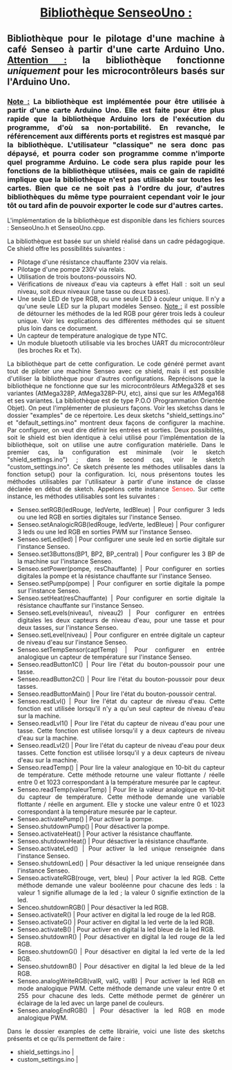 # <div align="center"> <ins>Bibliothèque SenseoUno :</ins> </div>

## <div align=justify>Bibliothèque pour le pilotage d'une machine à café Senseo à partir d'une carte Arduino Uno. <ins>Attention :</ins> la bibliothèque fonctionne *uniquement* pour les microcontrôleurs basés sur l'Arduino Uno.</div>

### <div align=justify><ins>Note :</ins> La bibliothèque est implémentée pour être utilisée à partir d'une carte Arduino Uno. Elle est faite pour être plus rapide que la bibliothèque Arduino lors de l'exécution du programme, d'où sa non-portabilité. En revanche, le référencement aux différents ports et registres est masqué par la bibliothèque. L'utilisateur "classique" ne sera donc pas dépaysé, et pourra coder son programme comme n'importe quel programme Arduino. Le code sera plus rapide pour les fonctions de la bibliothèque utiisées, mais ce gain de rapidité implique que la bibliothèque n'est pas utilisable sur toutes les cartes. Bien que ce ne soit pas à l'ordre du jour, d'autres bibliothèques du même type pourraient cependant voir le jour tôt ou tard afin de pouvoir exporter le code sur d'autres cartes.</div>
<div align=justify>
L'implémentation de la bibliothèque est disponible dans les fichiers sources : SenseoUno.h et SenseoUno.cpp.

La bibliothèque est basée sur un shield réalisé dans un cadre pédagogique. Ce shield offre les possibilités suivantes :
* Pilotage d'une résistance chauffante 230V via relais.
* Pilotage d'une pompe 230V via relais.
* Utilisation de trois boutons-poussoirs NO.
* Vérifications de niveaux d'eau via capteurs à effet Hall : soit un seul niveau, soit deux niveaux (une tasse ou deux tasses).
* Une seule LED de type RGB, ou une seule LED à couleur unique. Il n'y a qu'une seule LED sur la plupart modèles Senseo. <ins>Note :</ins> il est possible de détourner les méthodes de la led RGB pour gérer trois leds à couleur unique. Voir les explications des différentes méthodes qui se situent plus loin dans ce document.
* Un capteur de température analogique de type NTC.
* Un module bluetooth utilisable via les broches UART du microcontrôleur (les broches Rx et Tx).

La bibliothèque part de cette configuration. Le code généré permet avant tout de piloter une machine Senseo avec ce shield, mais il est possible d'utiliser la bibliothèque pour d'autres configurations. Reprécisons que la bibliothèque ne fonctionne que sur les microcontrôleurs AtMega328 et ses variantes (AtMega328P, AtMega328P-PU, etc), ainsi que sur les AtMega168 et ses variantes. La bibliothèque est de type P.O.O (Programmation Orientée Objet). On peut l'implémenter de plusieurs façons. Voir les sketchss dans le dossier "examples" de ce répertoire. Les deux sketchs "shield_settings.ino" et "default_settings.ino" montrent deux façons de configurer la machine. Par configurer, on veut dire définir les entrées et sorties. Deux possibilités, soit le shield est bien identique à celui utilisé pour l'implémentation de la bibliothèque, soit on utilise une autre configuration matérielle. Dans le premier cas, la configuration est minimale (voir le sketch "shield_settings.ino") ; dans le second cas, voir le sketch "custom_settings.ino". Ce sketch présente les méthodes utilisables dans la fonction setup() pour la configuration. Ici, nous présentons toutes les méthodes utilisables par l'utilisateur à partir d'une instance de classe déclarée en début de sketch. Appelons cette instance <span style="color:red">Senseo</span>. Sur cette instance, les méthodes utilisables sont les suivantes :
* Senseo.setRGB(ledRouge, ledVerte, ledBleue) | Pour configurer 3 leds ou une led RGB en sorties digitales sur l'instance Senseo.
* Senseo.setAnalogicRGB(ledRouge, ledVerte, ledBleue) | Pour configurer 3 leds ou une led RGB en sorties PWM sur l'instance Senseo.
* Senseo.setLed(led) | Pour configurer une seule led en sortie digitale sur l'instance Senseo.
* Senseo.set3Buttons(BP1, BP2, BP_central) | Pour configurer les 3 BP de la machine sur l'instance Senseo.
* Senseo.setPower(pompe, resChauffante) | Pour configurer en sorties digitales la pompe et la résistance chauffante sur l'instance Senseo.
* Senseo.setPump(pompe) | Pour configurer en sortie digitale la pompe sur l'instance Senseo.
* Senseo.setHeat(resChauffante) | Pour configurer en sortie digitale la résistance chauffante sur l'instance Senseo.
* Senseo.setLevels(niveau1, niveau2) | Pour configurer en entrées digitales les deux capteurs de niveau d'eau, pour une tasse et pour deux tasses, sur l'instance Senseo.
* Senseo.setLevel(niveau) | Pour configurer en entrée digitale un capteur de niveau d'eau sur l'instance Senseo.
* Senseo.setTempSensor(captTemp) | Pour configurer en entrée analogique un capteur de température sur l'instance Senseo.
* Senseo.readButton1C() | Pour lire l'état du bouton-poussoir pour une tasse.
* Senseo.readButton2C() | Pour lire l'état du bouton-poussoir pour deux tasses.
* Senseo.readButtonMain() | Pour lire l'état du bouton-poussoir central.
* Senseo.readLvl() | Pour lire l'état du capteur de niveau d'eau. Cette fonction est utilisée lorsqu'il n'y a qu'un seul capteur de niveau d'eau sur la machine.
* Senseo.readLvl1() | Pour lire l'état du capteur de niveau d'eau pour une tasse. Cette fonction est utilisée lorsqu'il y a deux capteurs de niveau d'eau sur la machine.
* Senseo.readLvl2() | Pour lire l'état du capteur de niveau d'eau pour deux tasses. Cette fonction est utilisée lorsqu'il y a deux capteurs de niveau d'eau sur la machine.
* Senseo.readTemp() | Pour lire la valeur analogique en 10-bit du capteur de température. Cette méthode retourne une valeur flottante / réelle entre 0 et 1023 correspondant à la température mesurée par le capteur.
* Senseo.readTemp(valeurTemp) | Pour lire la valeur analogique en 10-bit du capteur de température. Cette méthode demande une variable flottante / réelle en argument. Elle y stocke une valeur entre 0 et 1023 correspondant à la température mesurée par le capteur.
* Senseo.activatePump() | Pour activer la pompe.
* Senseo.shutdownPump() | Pour désactiver la pompe.
* Senseo.activateHeat() | Pour activer la résistance chauffante.
* Senseo.shutdownHeat() | Pour désactiver la résistance chauffante.
* Senseo.activateLed() | Pour activer la led unique renseignée dans l'instance Senseo.
* Senseo.shutdownLed() | Pour désactiver la led unique renseignée dans l'instance Senseo.
* Senseo.activateRGB(rouge, vert, bleu) | Pour activer la led RGB. Cette méthode demande une valeur booléenne pour chacune des leds : la valeur 1 signifie allumage de la led ; la valeur 0 signifie extinction de la led.
* Senceo.shutdownRGB() | Pour désactiver la led RGB.
* Senseo.activateR() | Pour activer en digital la led rouge de la led RGB.
* Senseo.activateG() | Pour activer en digital la led verte de la led RGB.
* Senseo.activateB() | Pour activer en digital la led bleue de la led RGB.
* Senseo.shutdownR() | Pour désactiver en digital la led rouge de la led RGB.
* Senseo.shutdownG() | Pour désactiver en digital la led verte de la led RGB.
* Senseo.shutdownB() | Pour désactiver en digital la led bleue de la led RGB.
* Senseo.analogWriteRGB(valR, valG, valB) | Pour activer la led RGB en mode analogique PWM. Cette méthode demande une valeur entre 0 et 255 pour chacune des leds. Cette méthode permet de générer un éclairage de la led avec un large panel de couleurs.
* Senseo.analogEndRGB() | Pour désactiver la led RGB en mode analogique PWM.

Dans le dossier examples de cette librairie, voici une liste des sketchs présents et ce qu'ils permettent de faire :
* shield_settings.ino | 
* custom_settings.ino | 


</div>
